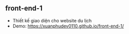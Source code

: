 ## front-end-1

- Thiết kế giao diện cho website du lịch
- Demo: https://xuanphudev0110.github.io/front-end-1/
